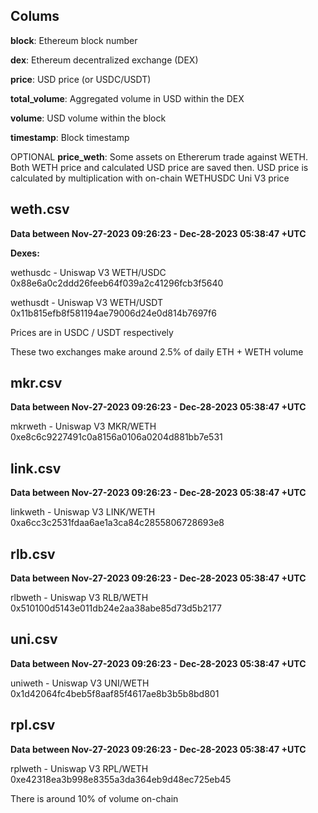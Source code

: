 ## Colums
**block**: Ethereum block number

**dex**: Ethereum decentralized exchange (DEX)

**price**: USD price (or USDC/USDT)

**total_volume**: Aggregated volume in USD within the DEX

**volume**: USD volume within the block

**timestamp**: Block timestamp

OPTIONAL **price_weth**: Some assets on Ethererum trade against WETH. Both WETH price and calculated USD price are saved then. USD price is calculated by multiplication with on-chain WETHUSDC Uni V3 price

## weth.csv

**Data between Nov-27-2023 09:26:23 - Dec-28-2023 05:38:47 +UTC**

**Dexes:**

wethusdc - Uniswap V3 WETH/USDC 0x88e6a0c2ddd26feeb64f039a2c41296fcb3f5640

wethusdt - Uniswap V3 WETH/USDT 0x11b815efb8f581194ae79006d24e0d814b7697f6

Prices are in USDC / USDT respectively

These two exchanges make around 2.5% of daily ETH + WETH volume

## mkr.csv

**Data between Nov-27-2023 09:26:23 - Dec-28-2023 05:38:47 +UTC**

mkrweth - Uniswap V3 MKR/WETH 0xe8c6c9227491c0a8156a0106a0204d881bb7e531

## link.csv

**Data between Nov-27-2023 09:26:23 - Dec-28-2023 05:38:47 +UTC**

linkweth - Uniswap V3 LINK/WETH 0xa6cc3c2531fdaa6ae1a3ca84c2855806728693e8

## rlb.csv

**Data between Nov-27-2023 09:26:23 - Dec-28-2023 05:38:47 +UTC**

rlbweth - Uniswap V3 RLB/WETH 0x510100d5143e011db24e2aa38abe85d73d5b2177

## uni.csv

**Data between Nov-27-2023 09:26:23 - Dec-28-2023 05:38:47 +UTC**

uniweth - Uniswap V3 UNI/WETH 0x1d42064fc4beb5f8aaf85f4617ae8b3b5b8bd801

## rpl.csv

**Data between Nov-27-2023 09:26:23 - Dec-28-2023 05:38:47 +UTC**

rplweth - Uniswap V3 RPL/WETH 0xe42318ea3b998e8355a3da364eb9d48ec725eb45

There is around 10% of volume on-chain